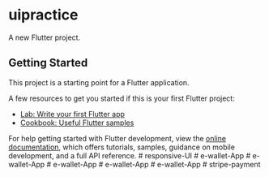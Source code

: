 # uipractice

A new Flutter project.

## Getting Started

This project is a starting point for a Flutter application.

A few resources to get you started if this is your first Flutter project:

- [Lab: Write your first Flutter app](https://docs.flutter.dev/get-started/codelab)
- [Cookbook: Useful Flutter samples](https://docs.flutter.dev/cookbook)

For help getting started with Flutter development, view the
[online documentation](https://docs.flutter.dev/), which offers tutorials,
samples, guidance on mobile development, and a full API reference.
#   r e s p o n s i v e - U I  
 #   e - w a l l e t - A p p  
 #   e - w a l l e t - A p p  
 #   e - w a l l e t - A p p  
 #   e - w a l l e t - A p p  
 #   e - w a l l e t - A p p  
 #   s t r i p e - p a y m e n t  
 